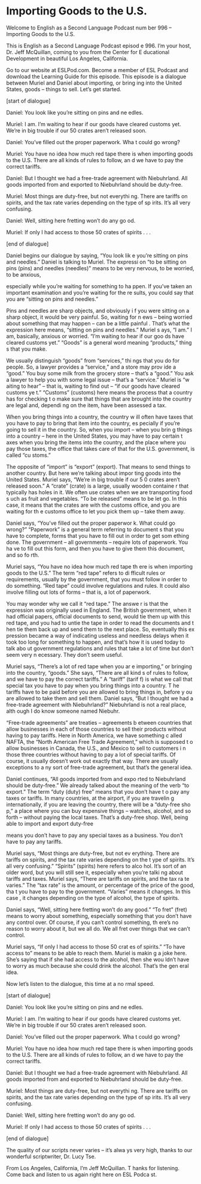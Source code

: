 # Importing Goods to the U.S.

Welcome to English as a Second Language Podcast num ber 996 – Importing Goods to the U.S.  

This is English as a Second Language Podcast episod e 996. I’m your host, Dr. Jeff McQuillan, coming to you from the Center for E ducational Development in beautiful Los Angeles, California. 

Go to our website at ESLPod.com. Become a member of  ESL Podcast and download the Learning Guide for this episode. This episode is a dialogue between Muriel and Daniel about importing, or bring ing into the United States, goods – things to sell. Let’s get started.  

[start of dialogue] 

Daniel: You look like you’re sitting on pins and ne edles. 

Muriel: I am. I’m waiting to hear if our goods have  cleared customs yet. We’re in big trouble if our 50 crates aren’t released soon. 

Daniel: You’ve filled out the proper paperwork. Wha t could go wrong? 

Muriel: You have no idea how much red tape there is  when importing goods to the U.S. There are all kinds of rules to follow, an d we have to pay the correct tariffs.  

Daniel: But I thought we had a free-trade agreement  with Niebuhrland. All goods imported from and exported to Niebuhrland should be  duty-free. 

Muriel: Most things are duty-free, but not everythi ng. There are tariffs on spirits, and the tax rate varies depending on the type of sp irits. It’s all very confusing. 

Daniel: Well, sitting here fretting won’t do any go od. 

Muriel: If only I had access to those 50 crates of spirits . . . 

[end of dialogue] 

Daniel begins our dialogue by saying, “You look lik e you’re sitting on pins and needles.” Daniel is talking to Muriel. The expressi on “to be sitting on pins (pins) and needles (needles)” means to be very nervous, to  be worried, to be anxious,  

especially while you’re waiting for something to ha ppen. If you’ve taken an important examination and you’re waiting for the re sults, you could say that you are “sitting on pins and needles.”  

Pins and needles are sharp objects, and obviously i f you were sitting on a sharp object, it would be very painful. So, waiting for n ews – being worried about something that may happen – can be a little painful . That’s what the expression here means, “sitting on pins and needles.” Muriel s ays, “I am.” I am, basically, anxious or worried. “I’m waiting to hear if our goo ds have cleared customs yet.” “Goods” is a general word meaning “products,” thing s that you make.  

We usually distinguish “goods” from “services,” thi ngs that you do for people. So, a lawyer provides a “service,” and a store may prov ide a “good.” You buy some milk from the grocery store – that’s a “good.” You ask a lawyer to help you with some legal issue – that’s a “service.” Muriel is “w aiting to hear” – that is, waiting to find out – “if our goods have cleared customs ye t.” “Customs” (customs) here means the process that a country has for checking t o make sure that things that are brought into the country are legal and, dependi ng on the item, have been assessed a tax.  

When you bring things into a country, the country w ill often have taxes that you have to pay to bring that item into the country, es pecially if you’re going to sell it in the country. So, when you import – when you brin g things into a country – here in the United States, you may have to pay certain t axes when you bring the items into the country, and the place where you pay those  taxes, the office that takes care of that for the U.S. government, is called “cu stoms.”  

The opposite of “import” is “export” (export). That  means to send things to another country. But here we’re talking about impor ting goods into the United States. Muriel says, “We’re in big trouble if our 5 0 crates aren’t released soon.” A “crate” (crate) is a large, usually wooden containe r that typically has holes in it. We often use crates when we are transporting food s uch as fruit and vegetables. “To be released” means to be let go. In this case, it means that the crates are with the customs office, and you are waiting for th e customs office to let you pick them up – take them away.  

Daniel says, “You’ve filled out the proper paperwor k. What could go wrong?” “Paperwork” is a general term referring to document s that you have to complete, forms that you have to fill out in order to get som ething done. The government – all governments – require lots of paperwork. You ha ve to fill out this form, and then you have to give them this document, and so fo rth.  

Muriel says, “You have no idea how much red tape th ere is when importing goods to the U.S.” The term “red tape” refers to di fficult rules or requirements, usually by the government, that you must follow in order to do something. “Red tape” could involve regulations and rules. It could  also involve filling out lots of forms – that is, a lot of paperwork.  

You may wonder why we call it “red tape.” The answe r is that the expression was originally used in England. The British government,  when it had official papers, official documents to send, would tie them up with this red tape, and you had to untie the tape in order to read the documents and t hen tie them back up and send them to the next place. So, eventually this ex pression became a way of indicating useless and needless delays when it took  too long for something to happen, and that’s how it is used today to talk abo ut government regulations and rules that take a lot of time but don’t seem very n ecessary. They don’t seem useful.  

Muriel says, “There’s a lot of red tape when you ar e importing,” or bringing into the country, “goods.” She says, “There are all kind s of rules to follow, and we have to pay the correct tariffs.” A “tariff” (tarif f) is what we call that special tax you have to pay when you bring things into a country. T he tariffs have to be paid before you are allowed to bring things in, before y ou are allowed to take them and sell them. Daniel says, “But I thought we had a  free-trade agreement with Niebuhrland?” Niebuhrland is not a real place, alth ough I do know someone named Niebuhr.  

“Free-trade agreements” are treaties – agreements b etween countries that allow businesses in each of those countries to sell their  products without having to pay tariffs. Here in North America, we have something c alled NAFTA, the “North American Free Trade Agreement,” which is supposed t o allow businesses in Canada, the U.S., and Mexico to sell to customers i n those three countries without having to pay a lot of special tariffs. Of course, it usually doesn’t work out exactly that way. There are usually exceptions to a ny sort of free-trade agreement, but that’s the general idea.  

Daniel continues, “All goods imported from and expo rted to Niebuhrland should be duty-free.” We already talked about the meaning of the verb “to export.” The term “duty (duty) free” means that you don’t have t o pay any taxes or tariffs. In many countries, at the airport, if you are travelin g internationally, if you are leaving the country, there will be a “duty-free sho p,” a place where you can buy expensive things – watches, alcohol, and so forth –  without paying the local taxes. That’s a duty-free shop. Well, being able to  import and export duty-free  

means you don’t have to pay any special taxes as a business. You don’t have to pay any tariffs.  

Muriel says, “Most things are duty-free, but not ev erything. There are tariffs on spirits, and the tax rate varies depending on the t ype of spirits. It’s all very confusing.” “Spirits” (spirits) here refers to alco hol. It’s sort of an older word, but you will still see it, especially when you’re talki ng about tariffs and taxes. Muriel says, “There are tariffs on spirits, and the tax ra te varies.” The “tax rate” is the amount, or percentage of the price of the good, tha t you have to pay to the government. “Varies” means it changes. In this case , it changes depending on the type of alcohol, the type of spirits.  

Daniel says, “Well, sitting here fretting won’t do any good.” “To fret” (fret) means to worry about something, especially something that  you don’t have any control over. Of course, if you can’t control something, th ere’s no reason to worry about it, but we all do. We all fret over things that we can’t control.  

Muriel says, “If only I had access to those 50 crat es of spirits.” “To have access to” means to be able to reach them. Muriel is makin g a joke here. She’s saying that if she had access to the alcohol, then she wou ldn’t have to worry as much because she could drink the alcohol. That’s the gen eral idea.  

Now let’s listen to the dialogue, this time at a no rmal speed.  

[start of dialogue] 

Daniel: You look like you’re sitting on pins and ne edles. 

Muriel: I am. I’m waiting to hear if our goods have  cleared customs yet. We’re in big trouble if our 50 crates aren’t released soon. 

Daniel: You’ve filled out the proper paperwork. Wha t could go wrong? 

Muriel: You have no idea how much red tape there is  when importing goods to the U.S. There are all kinds of rules to follow, an d we have to pay the correct tariffs.  

Daniel: But I thought we had a free-trade agreement  with Niebuhrland. All goods imported from and exported to Niebuhrland should be  duty-free. 

Muriel: Most things are duty-free, but not everythi ng. There are tariffs on spirits, and the tax rate varies depending on the type of sp irits. It’s all very confusing.  

 Daniel: Well, sitting here fretting won’t do any go od. 

Muriel: If only I had access to those 50 crates of spirits . . . 

[end of dialogue] 

The quality of our scripts never varies – it’s alwa ys very high, thanks to our wonderful scriptwriter, Dr. Lucy Tse. 

From Los Angeles, California, I’m Jeff McQuillan. T hanks for listening. Come back and listen to us again right here on ESL Podca st. 

